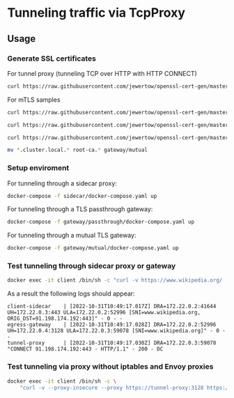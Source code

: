 # Tunneling traffic via TcpProxy

## Usage

### Generate SSL certificates
For tunnel proxy (tunneling TCP over HTTP with HTTP CONNECT)
```sh
curl https://raw.githubusercontent.com/jewertow/openssl-cert-gen/master/tls.sh | sh -s - --subject="tunnel-proxy"
```
For mTLS samples
```sh
curl https://raw.githubusercontent.com/jewertow/openssl-cert-gen/master/tls.sh | sh -s - --subject="cluster.local" --root-cert

curl https://raw.githubusercontent.com/jewertow/openssl-cert-gen/master/tls.sh | sh -s - --subject="client.default.svc.cluster.local" --root-cert-path=root-ca.crt --root-key-path=root-ca.key

curl https://raw.githubusercontent.com/jewertow/openssl-cert-gen/master/tls.sh | sh -s - --subject="egress-gateway.istio-system.svc.cluster.local" --root-cert-path=root-ca.crt --root-key-path=root-ca.key

mv *.cluster.local.* root-ca.* gateway/mutual
```

### Setup enviroment
For tunneling through a sidecar proxy:
```sh
docker-compose -f sidecar/docker-compose.yaml up
```
For tunneling through a TLS passthrough gateway:
```sh
docker-compose -f gateway/passthrough/docker-compose.yaml up
```
For tunneling through a mutual TLS gateway:
```sh
docker-compose -f gateway/mutual/docker-compose.yaml up
```

### Test tunneling through sidecar proxy or gateway
```sh
docker exec -it client /bin/sh -c "curl -v https://www.wikipedia.org/ | grep -o \"<title>.*</title>\""
```
As a result the following logs should appear:
```log
client-sidecar    | [2022-10-31T10:49:17.017Z] DRA=172.22.0.2:41644 UH=172.22.0.3:443 ULA=172.22.0.2:52996 [SNI=www.wikipedia.org, ORIG_DST=91.198.174.192:443]" - 0 - -
egress-gateway    | [2022-10-31T10:49:17.028Z] DRA=172.22.0.2:52996 UH=172.22.0.4:3128 ULA=172.22.0.3:59078 [SNI=www.wikipedia.org]" - 0 - -
tunnel-proxy      | [2022-10-31T10:49:17.030Z] DRA=172.22.0.3:59078 "CONNECT 91.198.174.192:443 - HTTP/1.1" - 200 - DC
```

### Test tunneling via proxy without iptables and Envoy proxies
```sh
docker exec -it client /bin/sh -c \
    "curl -v --proxy-insecure --proxy https://tunnel-proxy:3128 https://www.wikipedia.org/ | grep -o \"<title>.*</title>\""
```
